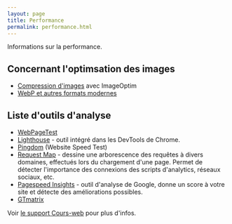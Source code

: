 ```yaml
---
layout: page
title: Performance
permalink: performance.html
---
```


Informations sur la performance.

## Concernant l'optimsation des images

- [Compression d'images](https://cours-web.ch/media/media/compression/) avec ImageOptim
- [WebP et autres formats modernes](https://cours-web.ch/media/format-webp.html)


## Liste d'outils d'analyse

- [WebPageTest](https://www.webpagetest.org/)
- [Lighthouse](https://developers.google.com/web/tools/lighthouse) - outil intégré dans les DevTools de Chrome.
- [Pingdom](https://tools.pingdom.com/) (Website Speed Test)
- [Request Map](http://requestmap.webperf.tools/)  - dessine une arborescence des requêtes à divers domaines, effectués lors du chargement d'une page. Permet de détecter l'importance des connexions des scripts d'analytics, réseaux sociaux, etc.
- [Pagespeed Insights](https://developers.google.com/speed/pagespeed/insights/) - outil d'analyse de Google, donne un score à votre site et détecte des améliorations possibles. 
- [GTmatrix](https://gtmetrix.com/)

Voir [le support Cours-web](https://cours-web.ch/divers/performance/) pour plus d'infos.




